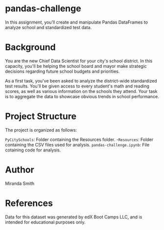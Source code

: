 # pandas-challenge
In this assignment, you’ll create and manipulate Pandas DataFrames to analyze school and standardized test data.

# Background
You are the new Chief Data Scientist for your city's school district. In this capacity, you'll be helping the school board and mayor make strategic decisions regarding future school budgets and priorities.

As a first task, you've been asked to analyze the district-wide standardized test results. You'll be given access to every student's math and reading scores, as well as various information on the schools they attend. Your task is to aggregate the data to showcase obvious trends in school performance.
# Project Structure
The project is organized as follows:

`PyCitySchools`: Folder containing the Resources folder.
  -`Resources`: Folder containing the CSV files used for analysis.
`pandas-challenge.ipynb`: File cotaining code for analysis.

# Author
Miranda Smith

# References
Data for this dataset was generated by edX Boot Camps LLC, and is intended for educational purposes only.
